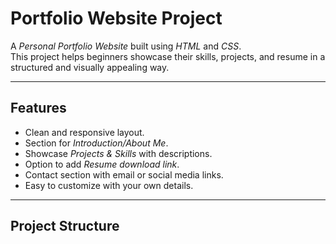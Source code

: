 # Portfolio Website Project

A *Personal Portfolio Website* built using *HTML* and *CSS*.  
This project helps beginners showcase their skills, projects, and resume in a structured and visually appealing way.

---

##  Features
- Clean and responsive layout.  
- Section for *Introduction/About Me*.  
- Showcase *Projects & Skills* with descriptions.  
- Option to add *Resume download link*.  
- Contact section with email or social media links.  
- Easy to customize with your own details.  

---

## Project Structure
